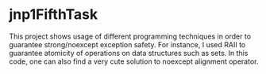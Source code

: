# jnp1FifthTask
This project shows usage of different programming techniques in order to guarantee
strong/noexcept exception safety.
For instance, I used RAII to guarantee atomicity of operations on data structures such as sets.
In this code, one can also find a very cute solution to noexcept alignment operator.
